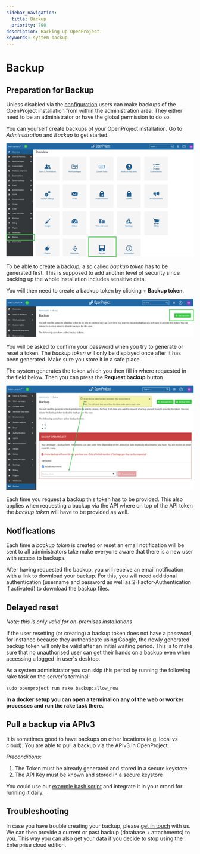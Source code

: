 ```yaml
---
sidebar_navigation:
  title: Backup
  priority: 790
description: Backing up OpenProject.
keywords: system backup
---
```

# Backup

## Preparation for Backup

Unless disabled via the [configuration](../../installation-and-operations/configuration/#backup-enabled) users can make backups of the OpenProject installation from within the administration area. They either need to be an administrator or have the global permission to do so.

You can yourself create backups of your OpenProject installation. Go to *Administration* and *Backup* to get started.

![administration-backup](administration-backup-2034314.png)

To be able to create a backup, a so called _backup token_ has to be generated first. This is supposed to add another level of security since backing up the whole installation includes sensitive data.

You will then need to create a backup token by clicking **+ Backup token**.

![create-backup-token](create-backup-token.png)

You will be asked to confirm your password when you try to generate or reset a token. The _backup token_ will only be displayed once after it has been generated. Make sure you store it in a safe place.

The system generates the token which you then fill in where requested in the field below. Then you can press the **Request backup** button

![backup-code](backup-code.png)

Each time you request a backup this token has to be provided. This also applies when requesting a backup via the API where on top of the API token the _backup token_ will have to be provided as well.



## Notifications

Each time a _backup token_ is created or reset an email notification will be sent to all administrators take make everyone aware that there is a new user with access to backups.

After having requested the backup, you will receive an email notification with a link to download your backup. For this, you will need additional authentication (username and password as well as 2-Factor-Authentication if activated) to download the backup files.

## Delayed reset

*Note: this is only valid for on-premises installations*

If the user resetting (or creating) a backup token does not have a password, for instance because they
authenticate using Google, the newly generated backup token will only be valid after an initial waiting period.
This is to make sure that no unauthorised user can get their hands on a backup even when accessing
a logged-in user's desktop.

As a system administrator you can skip this period by running the following rake task on the server's terminal:

```shell
sudo openproject run rake backup:allow_now
```

__In a docker setup you can open a terminal on any of the web or worker processes and run the rake task there.__

## Pull a backup via APIv3

It is sometimes good to have backups on other locations (e.g. local vs cloud). You are able to pull a backup via the APIv3 in OpenProject.

*Preconditions:*

1. The Token must be already generated and stored in a secure keystore
2. The API Key must be known and stored in a secure keystore

You could use our [example bash script](./script/backup-via-apiv3.sh) and integrate it in your crond for running it daily.

## Troubleshooting

In case you have trouble creating your backup, please [get in touch](mailto:support@openproject.com) with us. We can then provide a current or past backup (database + attachments) to you. This way you can also get your data if you decide to stop using the Enterprise cloud edition.
